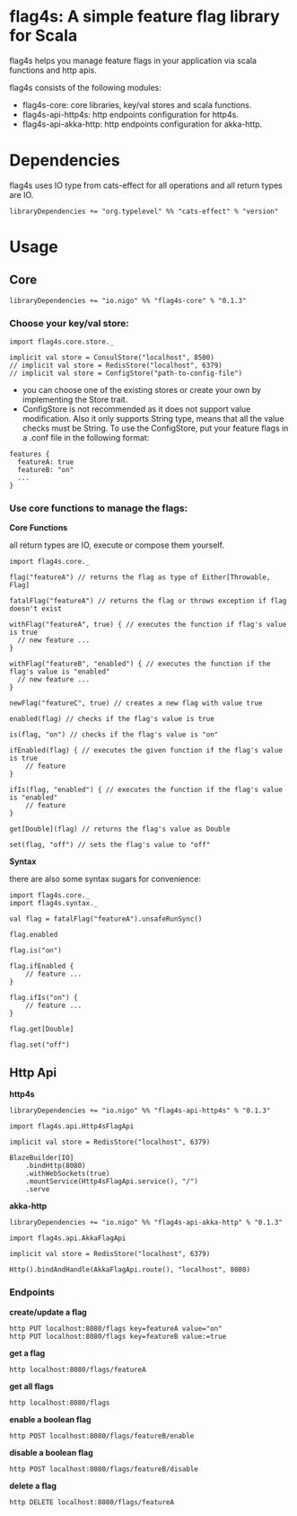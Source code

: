 # flag4s: A simple feature flag library for Scala
flag4s helps you manage feature flags in your application via scala functions and http apis.

flag4s consists of the following modules:
* flag4s-core: core libraries, key/val stores and scala functions.
* flag4s-api-http4s: http endpoints configuration for http4s.
* flag4s-api-akka-http: http endpoints configuration for akka-http.

# Dependencies
flag4s uses IO type from cats-effect for all operations and all return types are IO.
```
libraryDependencies += "org.typelevel" %% "cats-effect" % "version"
```
 
# Usage

## Core
```
libraryDependencies += "io.nigo" %% "flag4s-core" % "0.1.3"
```

### Choose your key/val store:
```
import flag4s.core.store._

implicit val store = ConsulStore("localhost", 8500)
// implicit val store = RedisStore("localhost", 6379)
// implicit val store = ConfigStore("path-to-config-file")
```

* you can choose one of the existing stores or create your own by implementing the Store trait.
* ConfigStore is not recommended as it does not support value modification. Also it only supports String type, means that all the value checks must be String.
To use the ConfigStore, put your feature flags in a .conf file in the following format:
```
features {
  featureA: true
  featureB: "on"
  ...  
} 
```

### Use core functions to manage the flags:

**Core Functions**

all return types are IO, execute or compose them yourself.
 
```
import flag4s.core._

flag("featureA") // returns the flag as type of Either[Throwable, Flag]

fatalFlag("featureA") // returns the flag or throws exception if flag doesn't exist

withFlag("featureA", true) { // executes the function if flag's value is true
  // new feature ...
}

withFlag("featureB", "enabled") { // executes the function if the flag's value is "enabled"
  // new feature ...
}

newFlag("featureC", true) // creates a new flag with value true

enabled(flag) // checks if the flag's value is true

is(flag, "on") // checks if the flag's value is "on"

ifEnabled(flag) { // executes the given function if the flag's value is true
    // feature
}

ifIs(flag, "enabled") { // executes the function if the flag's value is "enabled" 
    // feature
}

get[Double](flag) // returns the flag's value as Double

set(flag, "off") // sets the flag's value to "off"
```

**Syntax**

there are also some syntax sugars for convenience: 
```
import flag4s.core._
import flag4s.syntax._

val flag = fatalFlag("featureA").unsafeRunSync()

flag.enabled

flag.is("on")

flag.ifEnabled {
    // feature ...
}

flag.ifIs("on") {
    // feature ...
}

flag.get[Double]

flag.set("off")
```

## Http Api
**http4s**
```
libraryDependencies += "io.nigo" %% "flag4s-api-http4s" % "0.1.3"
```
```
import flag4s.api.Http4sFlagApi

implicit val store = RedisStore("localhost", 6379)

BlazeBuilder[IO]
    .bindHttp(8080)
    .withWebSockets(true)
    .mountService(Http4sFlagApi.service(), "/")
    .serve
```

**akka-http**
```
libraryDependencies += "io.nigo" %% "flag4s-api-akka-http" % "0.1.3"
```
```
import flag4s.api.AkkaFlagApi

implicit val store = RedisStore("localhost", 6379)

Http().bindAndHandle(AkkaFlagApi.route(), "localhost", 8080)
```

### Endpoints

**create/update a flag**
```
http PUT localhost:8080/flags key=featureA value="on"
http PUT localhost:8080/flags key=featureB value:=true
```

**get a flag**
```
http localhost:8080/flags/featureA
```

**get all flags**
```
http localhost:8080/flags
```

**enable a boolean flag**
```
http POST localhost:8080/flags/featureB/enable
```

**disable a boolean flag**
```
http POST localhost:8080/flags/featureB/disable
```

**delete a flag**
```
http DELETE localhost:8080/flags/featureA
```